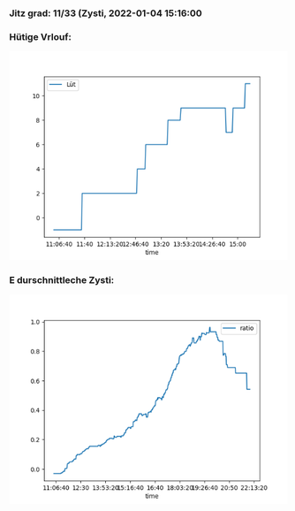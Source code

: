 ### Jitz grad: 11/33 (Zysti, 2022-01-04 15:16:00

### Hütige Vrlouf:
![Graph](Today.png)

### E durschnittleche Zysti:
![Graph](Zysti.png)
